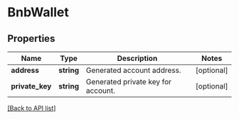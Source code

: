 # BnbWallet

## Properties

Name | Type | Description | Notes
------------ | ------------- | ------------- | -------------
**address** | **string** | Generated account address. | [optional]
**private_key** | **string** | Generated private key for account. | [optional]

[[Back to API list]](../../README.md#api-endpoints)
